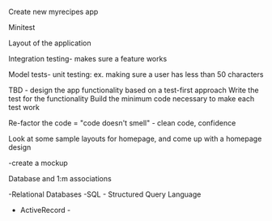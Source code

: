 Create new myrecipes app

Minitest

Layout of the application

Integration testing- makes sure a feature works

Model tests- unit testing: ex. making sure a user has less than 50 characters

TBD - design the app functionality based on a test-first approach
Write the test for the functionality
Build the minimum code necessary to make each test work

Re-factor the code = "code doesn't smell" - clean code, confidence

Look at some sample layouts for homepage, and come up with a homepage design

-create a mockup

Database and 1:m associations

-Relational Databases
-SQL - Structured Query Language
- ActiveRecord - 